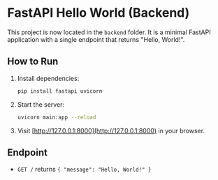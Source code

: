 # FastAPI Hello World (Backend)

This project is now located in the `backend` folder. It is a minimal FastAPI application with a single endpoint that returns "Hello, World!".

## How to Run

1. Install dependencies:
   ```bash
   pip install fastapi uvicorn
   ```
2. Start the server:
   ```bash
   uvicorn main:app --reload
   ```
3. Visit [http://127.0.0.1:8000](http://127.0.0.1:8000) in your browser.

## Endpoint
- `GET /` returns `{ "message": "Hello, World!" }`
